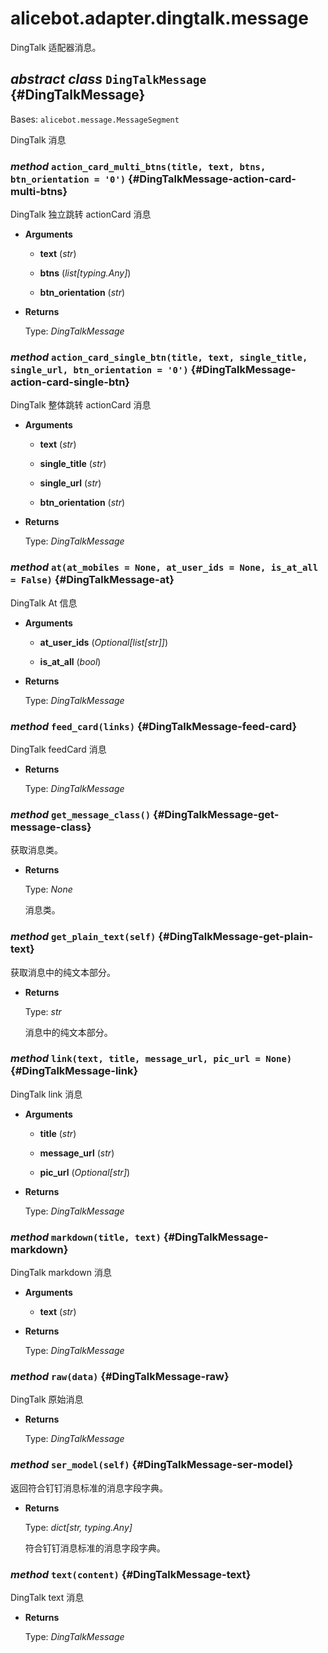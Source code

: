 # alicebot.adapter.dingtalk.message

DingTalk 适配器消息。

## _abstract class_ `DingTalkMessage` {#DingTalkMessage}

Bases: `alicebot.message.MessageSegment`

DingTalk 消息

### _method_ `action_card_multi_btns(title, text, btns, btn_orientation = '0')` {#DingTalkMessage-action-card-multi-btns}

DingTalk 独立跳转 actionCard 消息

- **Arguments**

  - **text** (_str_)

  - **btns** (_list\[typing.Any\]_)

  - **btn\_orientation** (_str_)

- **Returns**

  Type: _DingTalkMessage_

### _method_ `action_card_single_btn(title, text, single_title, single_url, btn_orientation = '0')` {#DingTalkMessage-action-card-single-btn}

DingTalk 整体跳转 actionCard 消息

- **Arguments**

  - **text** (_str_)

  - **single\_title** (_str_)

  - **single\_url** (_str_)

  - **btn\_orientation** (_str_)

- **Returns**

  Type: _DingTalkMessage_

### _method_ `at(at_mobiles = None, at_user_ids = None, is_at_all = False)` {#DingTalkMessage-at}

DingTalk At 信息

- **Arguments**

  - **at\_user\_ids** (_Optional\[list\[str\]\]_)

  - **is\_at\_all** (_bool_)

- **Returns**

  Type: _DingTalkMessage_

### _method_ `feed_card(links)` {#DingTalkMessage-feed-card}

DingTalk feedCard 消息

- **Returns**

  Type: _DingTalkMessage_

### _method_ `get_message_class()` {#DingTalkMessage-get-message-class}

获取消息类。

- **Returns**

  Type: _None_

  消息类。

### _method_ `get_plain_text(self)` {#DingTalkMessage-get-plain-text}

获取消息中的纯文本部分。

- **Returns**

  Type: _str_

  消息中的纯文本部分。

### _method_ `link(text, title, message_url, pic_url = None)` {#DingTalkMessage-link}

DingTalk link 消息

- **Arguments**

  - **title** (_str_)

  - **message\_url** (_str_)

  - **pic\_url** (_Optional\[str\]_)

- **Returns**

  Type: _DingTalkMessage_

### _method_ `markdown(title, text)` {#DingTalkMessage-markdown}

DingTalk markdown 消息

- **Arguments**

  - **text** (_str_)

- **Returns**

  Type: _DingTalkMessage_

### _method_ `raw(data)` {#DingTalkMessage-raw}

DingTalk 原始消息

- **Returns**

  Type: _DingTalkMessage_

### _method_ `ser_model(self)` {#DingTalkMessage-ser-model}

返回符合钉钉消息标准的消息字段字典。

- **Returns**

  Type: _dict\[str, typing.Any\]_

  符合钉钉消息标准的消息字段字典。

### _method_ `text(content)` {#DingTalkMessage-text}

DingTalk text 消息

- **Returns**

  Type: _DingTalkMessage_
